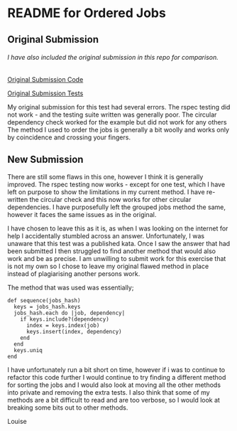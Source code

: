 # README for Ordered Jobs

## Original Submission

###### I have also included the original submission in this repo for comparison.

[Original Submission Code](https://github.com/louise89/ruby-test/blob/master/originals/lib/orderlist.rb)

[Original Submission Tests](https://github.com/louise89/ruby-test/blob/master/originals/spec/orderlist_spec.rb)

My original submission for this test had several errors.
The rspec testing did not work - and the testing suite written was generally poor.
The circular dependency check worked for the example but did not work for any others
The method I used to order the jobs is generally a bit woolly and works only by coincidence and crossing your fingers.

## New Submission

There are still some flaws in this one, however I think it is generally improved.
The rspec testing now works - except for one test, which I have left on purpose to show the limitations in my current method.
I have re-written the circular check and this now works for other circular dependencies.
I have purposefully left the grouped jobs method the same, however it faces the same issues as in the original.

I have chosen to leave this as it is, as when I was looking on the internet for help I accidentally stumbled across an answer.
Unfortunately, I was unaware that this test was a published kata. Once I saw the answer that had been submitted I then struggled to find another method that would also work and be as precise. I am unwilling to submit work for this exercise that is not my own so I chose to leave my original flawed method in place instead of plagiarising another persons work.

The method that was used was essentially;
```
def sequence(jobs_hash)
  keys = jobs_hash.keys
  jobs_hash.each do |job, dependency|
    if keys.include?(dependency)
      index = keys.index(job)
      keys.insert(index, dependency)
    end
  end
  keys.uniq
end
```

I have unfortunately run a bit short on time, however if i was to continue to refactor this code further I would continue to try finding a different method for sorting the jobs and I would also look at moving all the other methods into private and removing the extra tests. I also think that some of my methods are a bit difficult to read and are too verbose, so I would look at breaking some bits out to other methods.

Louise
